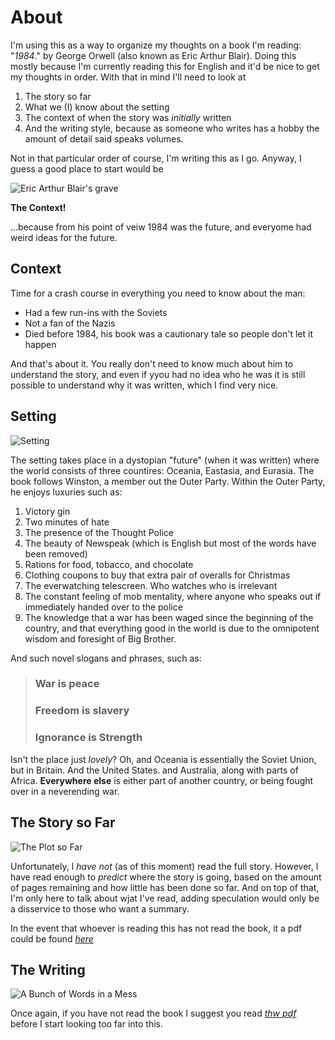 # About
I'm using this as a way to organize my thoughts on a book I'm reading: "*1984*." by George Orwell (also known as Eric Arthur Blair).
Doing this mostly because I'm currently reading this for English and it'd be nice to get my thoughts in order. With that in mind I'll need
to look at 

1. The story so far
2. What we (I) know about the setting
3. The context of when the story was *initially* written
4. And the writing style, because as someone who writes has a hobby the amount of detail said speaks volumes.

Not in that particular order of course, I'm writing this as I go. Anyway, I guess a good place to start would be

![Eric Arthur Blair's grave](https://upload.wikimedia.org/wikipedia/commons/e/e3/Grave_of_Eric_Arthur_Blair_%28George_Orwell%29%2C_All_Saints%2C_Sutton_Courtenay_-_geograph.org.uk_-_362277.jpg)

**The Context!**

...because from his point of veiw 1984 was the future, and everyome had weird ideas for the future. 
## Context
Time for a crash course in everything you need to know about the man:
- Had a few run-ins with the Soviets
- Not a fan of the Nazis
- Died before 1984, his book was a cautionary tale so people don't let it happen

And that's about it. You really don't need to know much about him to understand the story, and even if yyou had no idea who he was it is still possible to understand why it was written, which I find very nice.

## Setting
![Setting](https://i.ytimg.com/vi/N5USpsvsNJw/maxresdefault.jpg)

The setting takes place in a dystopian "future" (when it was written) where the world consists of three countires: Oceania, Eastasia, and Eurasia. The book follows Winston, a member out the Outer Party. Within the Outer Party, he enjoys luxuries such as:
1. Victory gin
2. Two minutes of hate
3. The presence of the Thought Police
4. The beauty of Newspeak (which is English but most of the words have been removed)
5. Rations for food, tobacco, and chocolate
6. Clothing coupons to buy that extra pair of overalls for Christmas
7. The everwatching telescreen. Who watches who is irrelevant
8. The constant feeling of mob mentality, where anyone who speaks out if immediately handed over to the police
9. The knowledge that a war has been waged since the beginning of the country, and that everything good in the world is due to the omnipotent wisdom and foresight of Big Brother.

And such novel slogans and phrases, such as:

> ### War is peace
>
> ### Freedom is slavery
>
> ### Ignorance is Strength

Isn't the place just *lovely*? Oh, and Oceania is essentially the Soviet Union, but in Britain. And the United States. and Australia, along with parts of Africa. **Everywhere else** is either part of another country, or being fought over in a neverending war. 

## The Story so Far

![The Plot so Far](https://slideplayer.com/slide/783024/3/images/2/The+plot+so+far+%E2%80%A6.jpg)

Unfortunately, I *have not* (as of this moment) read the full story. However, I have read enough to *predict* where the story is going, based on the amount of pages remaining and how little has been done so far. And on top of that, I'm only here to talk about wjat I've read, adding speculation would only be a disservice to those who want a summary. 

In the event that whoever is reading this has not read the book, it a pdf could be found *[here](https://www.planetebook.com/free-ebooks/1984.pdf)*

## The Writing
![A Bunch of Words in a Mess](https://encrypted-tbn0.gstatic.com/images?q=tbn:ANd9GcQ_fwFweK0zmdPlsL2nCiLNEphFvDydiYrNGORwQAafB1mM0rmb&s)

Once again, if you have not read the book I suggest you read *[thw pdf](https://www.planetebook.com/free-ebooks/1984.pdf)* before I start looking too far into this.
